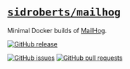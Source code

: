 # [`sidroberts/mailhog`](https://hub.docker.com/r/sidroberts/mailhog)

Minimal Docker builds of [MailHog](https://github.com/mailhog/MailHog).

[![GitHub release](https://img.shields.io/github/release/SidRoberts/docker-mailhog.svg?style=for-the-badge)]()

[![GitHub issues](https://img.shields.io/github/issues-raw/SidRoberts/docker-mailhog.svg?style=for-the-badge)](https://github.com/SidRoberts/docker-mailhog/issues)
[![GitHub pull requests](https://img.shields.io/github/issues-pr-raw/SidRoberts/docker-mailhog.svg?style=for-the-badge)](https://github.com/SidRoberts/docker-mailhog/pulls)
